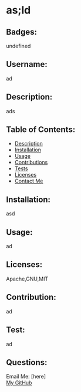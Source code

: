 # as;ld
  
  ## Badges: 
  <p>undefined<p>

  ## Username: 
  <p>ad<p>
  

  ## Description: 
  <p>ads</p>
  
  

  ## Table of Contents:
  * [Description](#)
  * [Installation](#installation)
  * [Usage](#usage) 
  * [Contributions](#contributions)
  * [Tests](#tests)
  * [Licenses](#licenses)
  * [Contact Me](#questions)

 
   
  
  

  ## Installation: 
  <p>asd</p>
  

  ## Usage: 
  <p>ad</p>
  

  ## Licenses: 
  <p>Apache,GNU,MIT</p>

  

  ## Contribution: 
  <p>ad</p>
  

  ## Test: 
  <p>ad</p>
  
  
  ## Questions:

  Email Me: [here]<ad>  
  [My GitHub](https://github.com/ad)
  

  
